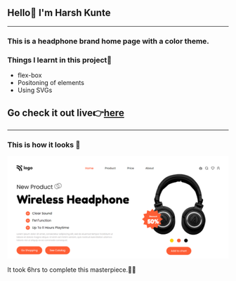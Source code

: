 ## Hello👋 I'm **Harsh Kunte**
---
### This is a headphone brand home page with a color theme.

### Things I learnt in this project🤯
- flex-box
- Positoning of elements
- Using SVGs

## Go check it out live👉[here](https://developers-home.netlify.app/)
---
### This is how it looks 👀
![Preview](./output.png)


It took 6hrs to complete this masterpiece.😮‍💨